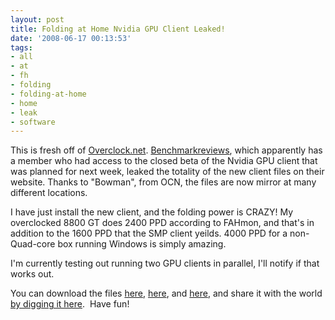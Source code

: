 ```yaml
---
layout: post
title: Folding at Home Nvidia GPU Client Leaked!
date: '2008-06-17 00:13:53'
tags:
- all
- at
- fh
- folding
- folding-at-home
- home
- leak
- software
---
```


This is fresh off of <a href="http://www.overclock.net/software-news/345203-bnr-nvidia-folding-client-beta.html">Overclock.net</a>. <a href="http://benchmarkreviews.com/index.php?option=com_content&amp;task=view&amp;id=187&amp;Itemid=1&amp;limit=1&amp;limitstart=4">Benchmarkreviews</a>, which apparently has a member who had access to the closed beta of the Nvidia GPU client that was planned for next week, leaked the totality of the new client files on their website. Thanks to "Bowman", from OCN, the files are now mirror at many different locations.

I have just install the new client, and the folding power is CRAZY! My overclocked 8800 GT does 2400 PPD according to FAHmon, and that's in addition to the 1600 PPD that the SMP client yeilds. 4000 PPD for a non-Quad-core box running Windows is simply amazing.

I'm currently testing out running two GPU clients in parallel, I'll notify if that works out.

You can download the files <a href="http://rapidshare.com/files/122937111/NVIDIA_GPU_Folding_Home_A.zip.html">here</a>, <a href="http://www.megaupload.com/?d=JIZ4RHN5">here</a>, and <a href="http://files.uploadffs.com/7ef089_NVIDIA_GPU_Folding@Home_A.zip">here</a>, and share it with the world <a href="http://digg.com/software/Folding_Home_Nvidia_GPU_Client_Leaked">by digging it here</a>.  Have fun!